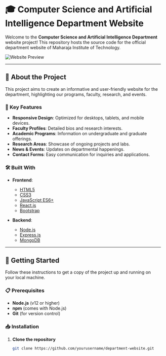 # 🎓 Computer Science and Artificial Intelligence Department Website

Welcome to the **Computer Science and Artificial Intelligence Department** website project! This repository hosts the source code for the official department website of Maharaja Institute of Technology.

![Website Preview](https://your-image-link.com/website-preview.png)

---

## 🌟 About the Project

This project aims to create an informative and user-friendly website for the department, highlighting our programs, faculty, research, and events.

### 🔑 Key Features

- **Responsive Design**: Optimized for desktops, tablets, and mobile devices.
- **Faculty Profiles**: Detailed bios and research interests.
- **Academic Programs**: Information on undergraduate and graduate offerings.
- **Research Areas**: Showcase of ongoing projects and labs.
- **News & Events**: Updates on departmental happenings.
- **Contact Forms**: Easy communication for inquiries and applications.

### 🛠️ Built With

- **Frontend**:
  - [HTML5](https://developer.mozilla.org/docs/Web/HTML)
  - [CSS3](https://developer.mozilla.org/docs/Web/CSS)
  - [JavaScript ES6+](https://developer.mozilla.org/docs/Web/JavaScript)
  - [React.js](https://reactjs.org/)
  - [Bootstrap](https://getbootstrap.com/)

- **Backend**:
  - [Node.js](https://nodejs.org/)
  - [Express.js](https://expressjs.com/)
  - [MongoDB](https://www.mongodb.com/)

---

## 🚀 Getting Started

Follow these instructions to get a copy of the project up and running on your local machine.

### 📋 Prerequisites

- **Node.js** (v12 or higher)
- **npm** (comes with Node.js)
- **Git** (for version control)

### 📥 Installation

1. **Clone the repository**

   ```bash
   git clone https://github.com/yourusername/department-website.git
